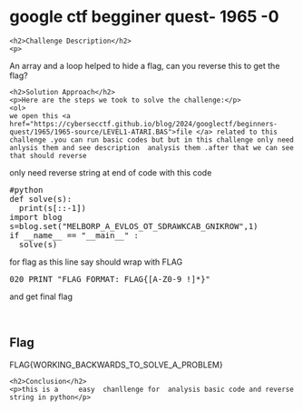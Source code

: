 
<!DOCTYPE html>
<html>

<body>
    <h1>google ctf begginer quest-  1965 -0</h1>

    <h2>Challenge Description</h2>
    <p>  
An array and a loop helped to hide a flag, can 
you reverse this to get the flag?
</p>
 
    <h2>Solution Approach</h2>
    <p>Here are the steps we took to solve the challenge:</p>
    <ol>
    we open this <a href="https://cybersecctf.github.io/blog/2024/googlectf/beginners-quest/1965/1965-source/LEVEL1-ATARI.BAS">file </a> related to this challenge .you can run basic codes but but in this challenge only need anlysis them and see description  analysis them .after that we can see that should reverse
only need reverse string at end of code
with this code
<pre>
#python
def solve(s):
  print(s[::-1])
import blog
s=blog.set("MELBORP_A_EVLOS_OT_SDRAWKCAB_GNIKROW",1)
if __name__ == "__main__" :
  solve(s)
</pre>
for flag as this line say should wrap with FLAG
<pre>
020 PRINT "FLAG FORMAT: FLAG{[A-Z0-9_!]*}"
</pre>
and get final flag
 
<br>
    <h2>Flag</h2>
    <p class="flag">FLAG{WORKING_BACKWARDS_TO_SOLVE_A_PROBLEM}
</p>

    <h2>Conclusion</h2>
    <p>this is a     easy  chanllenge for  analysis basic code and reverse string in python</p>
</body>
</html>






